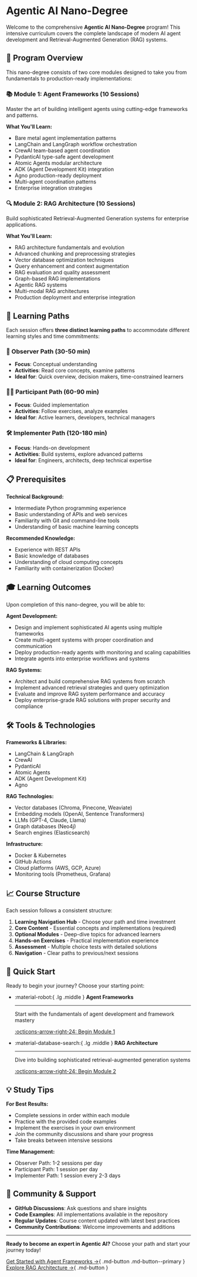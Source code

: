 # Agentic AI Nano-Degree

Welcome to the comprehensive **Agentic AI Nano-Degree** program! This intensive curriculum covers the complete landscape of modern AI agent development and Retrieval-Augmented Generation (RAG) systems.

## 🎯 Program Overview

This nano-degree consists of two core modules designed to take you from fundamentals to production-ready implementations:

### 📚 Module 1: Agent Frameworks (10 Sessions)
Master the art of building intelligent agents using cutting-edge frameworks and patterns.

**What You'll Learn:**
- Bare metal agent implementation patterns
- LangChain and LangGraph workflow orchestration
- CrewAI team-based agent coordination
- PydanticAI type-safe agent development
- Atomic Agents modular architecture
- ADK (Agent Development Kit) integration
- Agno production-ready deployment
- Multi-agent coordination patterns
- Enterprise integration strategies

### 🔍 Module 2: RAG Architecture (10 Sessions)
Build sophisticated Retrieval-Augmented Generation systems for enterprise applications.

**What You'll Learn:**
- RAG architecture fundamentals and evolution
- Advanced chunking and preprocessing strategies
- Vector database optimization techniques
- Query enhancement and context augmentation
- RAG evaluation and quality assessment
- Graph-based RAG implementations
- Agentic RAG systems
- Multi-modal RAG architectures
- Production deployment and enterprise integration

## 🚀 Learning Paths

Each session offers **three distinct learning paths** to accommodate different learning styles and time commitments:

### 👀 Observer Path (30-50 min)
- **Focus**: Conceptual understanding
- **Activities**: Read core concepts, examine patterns
- **Ideal for**: Quick overview, decision makers, time-constrained learners

### 🙋‍♂️ Participant Path (60-90 min)
- **Focus**: Guided implementation
- **Activities**: Follow exercises, analyze examples
- **Ideal for**: Active learners, developers, technical managers

### 🛠️ Implementer Path (120-180 min)
- **Focus**: Hands-on development
- **Activities**: Build systems, explore advanced patterns
- **Ideal for**: Engineers, architects, deep technical expertise

## 📋 Prerequisites

**Technical Background:**
- Intermediate Python programming experience
- Basic understanding of APIs and web services
- Familiarity with Git and command-line tools
- Understanding of basic machine learning concepts

**Recommended Knowledge:**
- Experience with REST APIs
- Basic knowledge of databases
- Understanding of cloud computing concepts
- Familiarity with containerization (Docker)

## 🎓 Learning Outcomes

Upon completion of this nano-degree, you will be able to:

**Agent Development:**
- Design and implement sophisticated AI agents using multiple frameworks
- Create multi-agent systems with proper coordination and communication
- Deploy production-ready agents with monitoring and scaling capabilities
- Integrate agents into enterprise workflows and systems

**RAG Systems:**
- Architect and build comprehensive RAG systems from scratch
- Implement advanced retrieval strategies and query optimization
- Evaluate and improve RAG system performance and accuracy
- Deploy enterprise-grade RAG solutions with proper security and compliance

## 🛠️ Tools & Technologies

**Frameworks & Libraries:**
- LangChain & LangGraph
- CrewAI
- PydanticAI
- Atomic Agents
- ADK (Agent Development Kit)
- Agno

**RAG Technologies:**
- Vector databases (Chroma, Pinecone, Weaviate)
- Embedding models (OpenAI, Sentence Transformers)
- LLMs (GPT-4, Claude, Llama)
- Graph databases (Neo4j)
- Search engines (Elasticsearch)

**Infrastructure:**
- Docker & Kubernetes
- GitHub Actions
- Cloud platforms (AWS, GCP, Azure)
- Monitoring tools (Prometheus, Grafana)

## 📈 Course Structure

Each session follows a consistent structure:

1. **Learning Navigation Hub** - Choose your path and time investment
2. **Core Content** - Essential concepts and implementations (required)
3. **Optional Modules** - Deep-dive topics for advanced learners
4. **Hands-on Exercises** - Practical implementation experience
5. **Assessment** - Multiple choice tests with detailed solutions
6. **Navigation** - Clear paths to previous/next sessions

## 🔗 Quick Start

Ready to begin your journey? Choose your starting point:

<div class="grid cards" markdown>

-   :material-robot:{ .lg .middle } **Agent Frameworks**

    ---

    Start with the fundamentals of agent development and framework mastery

    [:octicons-arrow-right-24: Begin Module 1](01_frameworks/index.md)

-   :material-database-search:{ .lg .middle } **RAG Architecture**

    ---

    Dive into building sophisticated retrieval-augmented generation systems

    [:octicons-arrow-right-24: Begin Module 2](02_rag/index.md)

</div>

## 💡 Study Tips

**For Best Results:**
- Complete sessions in order within each module
- Practice with the provided code examples
- Implement the exercises in your own environment
- Join the community discussions and share your progress
- Take breaks between intensive sessions

**Time Management:**
- Observer Path: 1-2 sessions per day
- Participant Path: 1 session per day
- Implementer Path: 1 session every 2-3 days

## 🤝 Community & Support

- **GitHub Discussions**: Ask questions and share insights
- **Code Examples**: All implementations available in the repository
- **Regular Updates**: Course content updated with latest best practices
- **Community Contributions**: Welcome improvements and additions

---

**Ready to become an expert in Agentic AI?** Choose your path and start your journey today!

[Get Started with Agent Frameworks →](01_frameworks/index.md){ .md-button .md-button--primary }
[Explore RAG Architecture →](02_rag/index.md){ .md-button }
